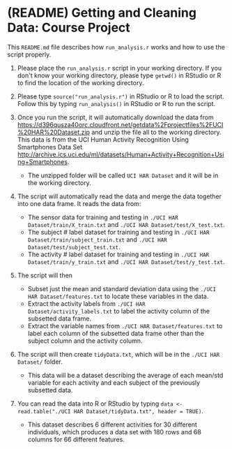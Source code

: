 # (README) Getting and Cleaning Data: Course Project

This `README.md` file describes how `run_analysis.r` works and how to use the script properly.

1. Please place the `run_analysis.r` script in your working directory. If you don't know your working directory, please type `getwd()` in RStudio or R to find the location of the working directory.

2. Please type `source("run_analysis.r")` in RStudio or R to load the script. Follow this by typing `run_analysis()` in RStudio or R to run the script.

3. Once you run the script, it will automatically download the data from https://d396qusza40orc.cloudfront.net/getdata%2Fprojectfiles%2FUCI%20HAR%20Dataset.zip and unzip the file all to the working directory. This data is from the UCI Human Activity Recognition Using Smartphones Data Set http://archive.ics.uci.edu/ml/datasets/Human+Activity+Recognition+Using+Smartphones.
	- The unzipped folder will be called `UCI HAR Dataset` and it will be in the working directory.

4. The script will automatically read the data and merge the data together into one data frame. It reads the data from: 
	- The sensor data for training and testing in `./UCI HAR Dataset/train/X_train.txt` and `./UCI HAR Dataset/test/X_test.txt`.
	- The subject # label dataset for training and testing in `./UCI HAR Dataset/train/subject_train.txt` and `./UCI HAR Dataset/test/subject_test.txt`.
	- The activity # label dataset for training and testing in `./UCI HAR Dataset/train/y_train.txt` and `./UCI HAR Dataset/test/y_test.txt`.

5. The script will then 
	- Subset just the mean and standard deviation data using the `./UCI HAR Dataset/features.txt` to locate these variables in the data.
	- Extract the activity labels from `./UCI HAR Dataset/activity_labels.txt` to label the activity column of the subsetted data frame.
	- Extract the variable names from `./UCI HAR Dataset/features.txt` to label each column of the subsetted data frame other than the subject column and the activity column.

6. The script will then create `tidyData.txt`, which will be in the `./UCI HAR Dataset/` folder.
	- This data will be a dataset describing the average of each mean/std variable for each activity and each subject of the previously subsetted data.

7. You can read the data into R or RStudio by typing `data <- read.table("./UCI HAR Dataset/tidyData.txt", header = TRUE)`.
	- This dataset describes 6 different activities for 30 different individuals, which produces a data set with 180 rows and 68 columns for 66 different features.

